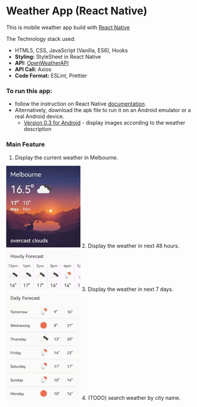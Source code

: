 # Weather App (React Native)

This is mobile weather app build with [React Native](https://reactnative.dev/)

The Technology stack used:

- HTML5, CSS, JavaScript (Vanilla, ES6), Hooks
- **Styling:** StyleSheet in React Native
- **API:** [OpenWeatherAPI](https://openweathermap.org/api)
- **API Call:** Axios
- **Code Format:** ESLint, Prettier

### To run this app:
- follow the instruction on React Native [documentation](https://reactnative.dev/docs/environment-setup).
- Alternatively, download the apk file to run it on an Android emulator or a real Android device.
	* [Version 0.3 for Android](https://drive.google.com/file/d/1xUGqUigaaSx_m1ubQHg1ZEbUPfmLBAV3/view) - display images according to the weather description

### Main Feature
1. Display the current weather in Melbourne.
<img src="https://raw.githubusercontent.com/tianyihuang01/WeatherNative/main/public/weather-app-v1-current.jpg?raw=true" alt="current" width="200"/>
2. Display the weather in next 48 hours.
<img src="https://raw.githubusercontent.com/tianyihuang01/WeatherNative/main/public/weather-app-v1-hourly.jpg?raw=true" alt="hourly" width="200"/>
3. Display the weather in next 7 days.
<img src="https://raw.githubusercontent.com/tianyihuang01/WeatherNative/main/public/weather-app-v1-daily.jpg?raw=true" alt="daily" width="200"/>
4. (TODO) search weather by city name.
